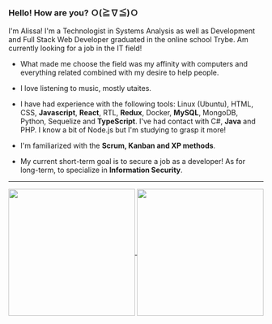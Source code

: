 ### Hello! How are you? Ｏ(≧∇≦)Ｏ

I'm Alissa! I'm a Technologist in Systems Analysis as well as Development and Full Stack Web Developer graduated in the online school Trybe. Am currently looking for a job in the IT field!

- What made me choose the field was my affinity with computers and everything related combined with my desire to help people.
+ I love listening to music, mostly utaites.
- I have had experience with the following tools: Linux (Ubuntu), HTML, CSS, **Javascript**, **React**, RTL, **Redux**, Docker, **MySQL**, MongoDB, Python, Sequelize and **TypeScript**. I've had contact with C#, **Java** and PHP. I know a bit of Node.js but I'm studying to grasp it more!
+ I'm familiarized with the **Scrum, Kanban and XP methods**.
- My current short-term goal is to secure a job as a developer! As for long-term, to specialize in **Information Security**.

---

<a href="https://github.com/anuraghazra/github-readme-stats">
  <img height=250 align="center" src="https://github-readme-stats.vercel.app/api?username=AlissaMaximo&show=prs_merged,prs_merged_percentage&show_icons=true&theme=ambient_gradient" />
</a>
<a href="https://github.com/anuraghazra/convoychat">
  <img height=250 align="center" src="https://github-readme-stats.vercel.app/api/top-langs/?username=AlissaMaximo&layout=donut" />
</a>
